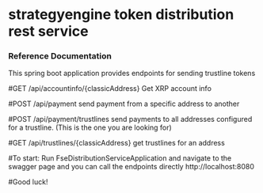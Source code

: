 # strategyengine token distribution rest service

### Reference Documentation
This spring boot application provides endpoints for sending trustline tokens

#GET /api/accountinfo/{classicAddress}
Get XRP account info

#POST /api/payment
send payment from a specific address to another

#POST /api/payment/trustlines
send payments to all addresses configured for a trustline.    (This is the one you are looking for)

#GET /api/trustlines/{classicAddress}
get trustlines for an address


#To start: Run FseDistributionServiceApplication and navigate to the swagger page and you can call the endpoints directly
http://localhost:8080


#Good luck!
